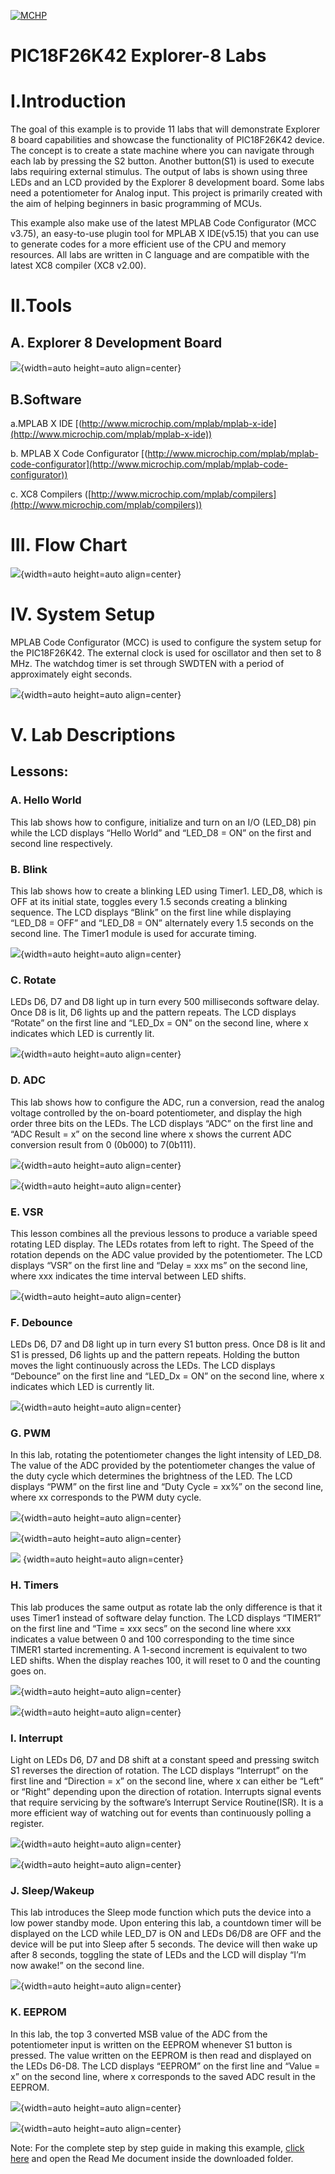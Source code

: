 [![MCHP](https://cldup.com/U0qhLwBijF.png)](https://www.microchip.com) 

# PIC18F26K42 Explorer-8 Labs

# I.Introduction
The goal of this example is to provide 11 labs that will demonstrate Explorer 8 board capabilities and showcase the functionality of PIC18F26K42 device. The concept is to create a state machine where you can navigate through each lab by pressing the S2 button.  Another button(S1) is used to execute labs requiring external stimulus. The output of labs is shown using three LEDs and an LCD provided by the Explorer 8 development board. Some labs need a potentiometer for Analog input. This project is primarily created with the aim of helping beginners in basic programming of MCUs.

This example also make use of the latest MPLAB Code Configurator (MCC v3.75), an easy-to-use plugin tool for MPLAB X IDE(v5.15) that you can use to generate codes for a more efficient use of the CPU and memory resources. All labs are written in C language and are compatible with the latest XC8 compiler (XC8 v2.00).

# II.Tools
## A. Explorer 8 Development Board
![]( https://i.imgur.com/ZHFOx7c.jpg){width=auto height=auto align=center}

## B.Software
a.MPLAB X IDE [(http://www.microchip.com/mplab/mplab-x-ide](http://www.microchip.com/mplab/mplab-x-ide))

b.	MPLAB X Code Configurator [(http://www.microchip.com/mplab/mplab-code-configurator](http://www.microchip.com/mplab/mplab-code-configurator))

c.	XC8 Compilers ([http://www.microchip.com/mplab/compilers](http://www.microchip.com/mplab/compilers)) 


# III. Flow Chart
![]( https://i.imgur.com/zalZL9S.jpg){width=auto height=auto align=center}
# IV.	System Setup
MPLAB Code Configurator (MCC) is used to configure the system setup for the PIC18F26K42. The external clock is used for oscillator and then set to 8 MHz. The watchdog timer is set through SWDTEN with a period of approximately eight seconds.

![]( https://i.imgur.com/zY72VI0.jpg){width=auto height=auto align=center}

# V.	Lab Descriptions
## Lessons:
### A.	Hello World
This lab shows how to configure, initialize and turn on an I/O (LED_D8) pin while the LCD displays “Hello World” and “LED_D8 = ON” on the first and second line respectively.

### B.	Blink
This lab shows how to create a blinking LED using Timer1. LED_D8, which is OFF at its initial state, toggles every 1.5 seconds creating a blinking sequence. The LCD displays “Blink” on the first line while displaying “LED_D8 = OFF” and “LED_D8 = ON” alternately every 1.5 seconds on the second line. The Timer1 module is used for accurate timing.

![]( https://i.imgur.com/jmeWMba.png){width=auto height=auto align=center}

### C.	Rotate
LEDs D6, D7 and D8 light up in turn every 500 milliseconds software delay. Once D8 is lit, D6 lights up and the pattern repeats. The LCD displays “Rotate” on the first line and “LED_Dx = ON” on the second line, where x indicates which LED is currently lit.  

![]( https://i.imgur.com/ZDGUaNN.png){width=auto height=auto align=center}

### D.	ADC 
This lab shows how to configure the ADC, run a conversion, read the analog voltage controlled by the on-board potentiometer, and display the high order three bits on the LEDs. The LCD displays “ADC” on the first line and “ADC Result = x” on the second line where x shows the current ADC conversion result from 0 (0b000) to 7(0b111).

![]( https://i.imgur.com/bZXDLIM.png){width=auto height=auto align=center}

![]( https://i.imgur.com/s7I3pAE.png){width=auto height=auto align=center}

### E.	VSR
This lesson combines all the previous lessons to produce a variable speed rotating LED display. The LEDs rotates from left to right. The Speed of the rotation depends on the ADC value provided by the potentiometer. The LCD displays “VSR” on the first line and “Delay = xxx ms” on the second line, where xxx indicates the time interval between LED shifts.

![](https://i.imgur.com/0qjWG99.png){width=auto height=auto align=center}

### F.           Debounce
LEDs D6, D7 and D8 light up in turn every S1 button press. Once D8 is lit and S1 is pressed, D6 lights up and the pattern repeats. Holding the button moves the light continuously across the LEDs. The LCD displays “Debounce” on the first line and “LED_Dx = ON” on the second line, where x indicates which LED is currently lit.

![]( https://i.imgur.com/zIAtnuL.png){width=auto height=auto align=center}

### G.	PWM
In this lab, rotating the potentiometer changes the light intensity of LED_D8. The value of the ADC provided by the potentiometer changes the value of the duty cycle which determines the brightness of the LED. The LCD displays “PWM” on the first line and “Duty Cycle = xx%” on the second line, where xx corresponds to the PWM duty cycle.

![](https://i.imgur.com/LjDXLzI.png){width=auto height=auto align=center}

![]( https://i.imgur.com/fMcgBfp.png){width=auto height=auto align=center}

![]( https://i.imgur.com/fjucotr.png) {width=auto height=auto align=center}



### H.	Timers
This lab produces the same output as rotate lab the only difference is that it uses Timer1 instead of software delay function. The LCD displays “TIMER1” on the first line and “Time = xxx secs” on the second line where xxx indicates a value between 0 and 100 corresponding to the time since TIMER1 started incrementing. A 1-second increment is equivalent to two LED shifts. When the display reaches 100, it will reset to 0 and the counting goes on.

![]( https://i.imgur.com/zZ1K5qH.png){width=auto height=auto align=center}

![]( https://i.imgur.com/qrXxOiK.png){width=auto height=auto align=center}

### I.	Interrupt
Light on LEDs D6, D7 and D8 shift at a constant speed and pressing switch S1 reverses the direction of rotation. The LCD displays “Interrupt” on the first line and “Direction = x” on the second line, where x can either be “Left” or “Right” depending upon the direction of rotation. Interrupts signal events that require servicing by the software’s Interrupt Service Routine(ISR). It is a more efficient way of watching out for events than continuously polling a register.

![]( https://i.imgur.com/BL3LuJZ.jpg){width=auto height=auto align=center}

![]( https://i.imgur.com/Crck3RE.png){width=auto height=auto align=center}

### J.	Sleep/Wakeup
This lab introduces the Sleep mode function which puts the device into a low power standby mode.  Upon entering this lab, a countdown timer will be displayed on the LCD while LED_D7 is ON and LEDs D6/D8 are OFF and the device will be put into Sleep after 5 seconds. The device will then wake up after 8 seconds, toggling the state of LEDs and the LCD will display “I’m now awake!” on the second line.

![]( https://i.imgur.com/KlYfHCO.png){width=auto height=auto align=center}



### K.	EEPROM
In this lab, the top 3 converted MSB value of the ADC from the potentiometer input is written on the EEPROM whenever S1 button is pressed. The value written on the EEPROM is then read and displayed on the LEDs D6-D8. The LCD displays “EEPROM” on the first line and “Value = x” on the second line, where x corresponds to the saved ADC result in the EEPROM.
	
 ![](https://i.imgur.com/eDhCvYk.png){width=auto height=auto align=center}

![]( https://i.imgur.com/H226nXs.png){width=auto height=auto align=center}


Note:  For the complete step by step guide in making this example, [click here]( http://ww1.microchip.com/downloads/en/DeviceDoc/Explorer8_Labs_v2.zip) and open the Read Me document inside the downloaded folder.

